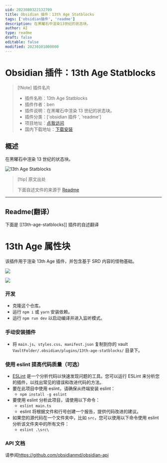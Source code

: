 ```yaml
---
uid: 2023080322132709
title: Obsidian 插件：13th Age Statblocks
tags: ['obsidian插件', 'readme']
description: 在黑曜石中渲染13世纪的状态块。
author: AI
type: readme
draft: false
editable: false
modified: 20230101000000
---
```


# Obsidian 插件：13th Age Statblocks

> [!Note] 插件名片
> - 插件名称：13th Age Statblocks
> - 插件作者：ben
> - 插件说明：在黑曜石中渲染 13 世纪的状态块。
> - 插件分类：['obsidian 插件 ', 'readme']
> - 项目地址：[点我访问](https://github.com/ben/obsidian-13th-age-statblocks)
> - 国内下载地址：[下载安装](https://pkmer.cn/products/plugin/pluginMarket/?13th-age-statblocks)

## 概述

在黑曜石中渲染 13 世纪的状态块。

![13th Age Statblocks](https://cdn.pkmer.cn/covers/13th-age-statblocks.png!pkmer)

> [!tip] 原文出处
>
>下面自述文件的来源于 [Readme](https://ghproxy.net/https://raw.githubusercontent.com/ben/obsidian-13th-age-statblocks/master/README.md)
>

---

## Readme(翻译）

下面是 [[13th-age-statblocks]] 插件的自述翻译

# 13th Age 属性块

该插件用于渲染 13th Age 插件，并包含基于 SRD 内容的怪物基础。

![](https://user-images.githubusercontent.com/39902/149404290-3dcb6793-0437-496d-b066-b2d7d5355374.png)

![](https://user-images.githubusercontent.com/39902/149404315-5a9d6d45-55da-421b-b424-9596d2f95d55.png)

### 开发

- 克隆这个仓库。
- 运行 `npm i` 或 `yarn` 安装依赖。
- 运行 `npm run dev` 以启动编译并进入监听模式。

### 手动安装插件

- 将 `main.js`、`styles.css`、`manifest.json` 复制到你的 vault `VaultFolder/.obsidian/plugins/13th-age-statblocks/` 目录下。

### 使用 eslint 提高代码质量（可选）

- [ESLint](https://eslint.org/) 是一个分析代码以快速发现问题的工具。您可以运行 ESLint 来分析您的插件，以找出常见的错误和改进代码的方法。
- 要在此项目中使用 eslint，请确保从终端安装 eslint：
  - `npm install -g eslint`
- 要使用 eslint 分析此项目，请使用以下命令：
  - `eslint main.ts`
  - eslint 将根据文件和行号创建一个报告，提供代码改进的建议。
- 如果您的源代码在一个文件夹中，比如 `src`，您可以使用以下命令使用 eslint 分析该文件夹中的所有文件：
  - `eslint .\src\`

### API 文档

请参阅<https://github.com/obsidianmd/obsidian-api>
